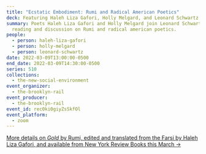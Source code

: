 ```yaml
---
title: "Ecstatic Embodiment: Rumi and Radical American Poetics"
deck: Featuring Haleh Liza Gafori, Holly Melgard, and Leonard Schwartz
summary: Poets Haleh Liza Gafori and Holly Melgard join Leonard Schwartz for a
  reading and discussion on Rumi and radical american poetics.
people:
  - person: haleh-liza-gafori
  - person: holly-melgard
  - person: leonard-schwartz
date: 2022-03-09T13:00:00-0500
end_date: 2022-03-09T14:30:00-0500
series: 510
collections:
  - the-new-social-environment
event_organizer:
  - the-brooklyn-rail
event_producer:
  - the-brooklyn-rail
event_id: rec0ki0giyZsSkfOl
event_platform:
  - zoom
---
```

[More details on *Gold* by Rumi, edited and translated from the Farsi by Haleh Liza Gafori, and available from New York Review Books this March →](https://www.nyrb.com/products/gold?variant=35510853271720)
